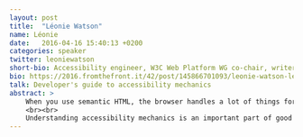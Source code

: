 ```yaml
---
layout: post
title:  "Léonie Watson"
name: Léonie
date:   2016-04-16 15:40:13 +0200
categories: speaker
twitter: leoniewatson
short-bio: Accessibility engineer, W3C Web Platform WG co-chair, writer and speaker, screen reader user, tequila drinker and crime fiction junkie.
bio: https://2016.fromthefront.it/42/post/145866701093/leonie-watson-leonie-began-using-the-internet-in
talk: Developer's guide to accessibility mechanics
abstract: >
    When you use semantic HTML, the browser handles a lot of things for you. But there are times when semantic HTML isn’t used. JavaScript frameworks don’t always use the appropriate element for a task, opting instead to recreate standard elements using div and span elements. As  developers, we also use div and span elements as the building blocks of custom widgets and increasingly as the primitives for web components.
    <br><br>
    Understanding accessibility mechanics is an important part of good interface design. Léonie Watson provides a developer’s guide to accessibility mechanics, explaining the relationship between code, the browser, and assistive technologies and demonstrating how to create accessible custom widgets with HTML, CSS, ARIA, and JavaScript.
---
```

